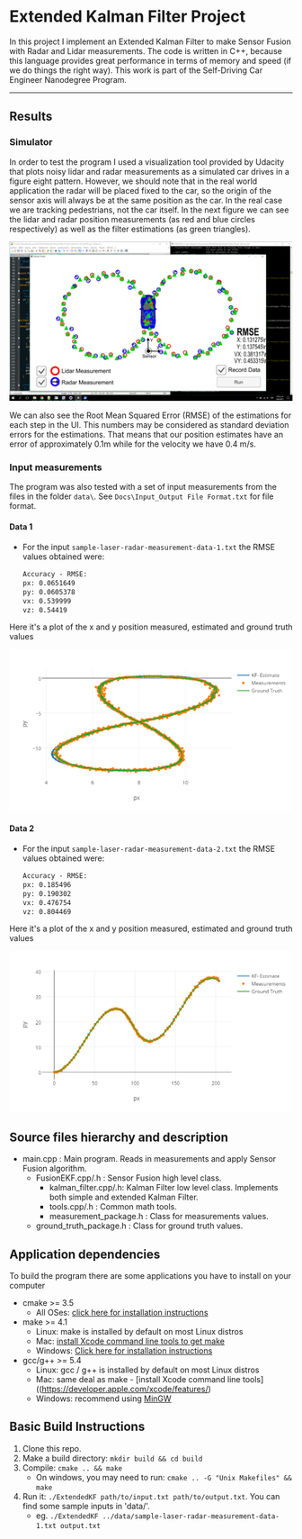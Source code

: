 # Extended Kalman Filter Project
In this project I implement an Extended Kalman Filter to make Sensor Fusion with Radar and Lidar measurements.
The code is written in C++, because this language provides great performance in terms of memory and speed (if we do things the right way).
This work is part of the Self-Driving Car Engineer Nanodegree Program.

---

[//]: # (Image References)
[simulation]: ./img/simulation.png
[sample1]: ./img/sample1_p.png
[sample2]: ./img/sample2_p.png

## Results
### Simulator
In order to test the program I used a visualization tool provided by Udacity that plots noisy lidar and radar measurements as a simulated car drives in a figure eight pattern. 
However, we should note that in the real world application the radar will be placed fixed to the car, so the origin of the sensor axis will always be at the same position as the car. In the real case we are tracking pedestrians, not the car itself.
In the next figure we can see the lidar and radar position measurements (as red and blue circles respectively) as well as the filter estimations (as green triangles).

![Simulator][simulation]

We can also see the Root Mean Squared Error (RMSE) of the estimations for each step in the UI. 
This numbers may be considered as standard deviation errors for the estimations. 
That means that our position estimates have an error of approximately 0.1m while for the velocity we have 0.4 m/s.

### Input measurements
The program was also tested with a set of input measurements from the files in the folder `data\`.
See `Docs\Input_Output File Format.txt` for file format.

#### Data 1
- For the input `sample-laser-radar-measurement-data-1.txt` the RMSE values obtained were:
  ```
  Accuracy - RMSE:
  px: 0.0651649
  py: 0.0605378
  vx: 0.539999
  vz: 0.54419
  ```
  
Here it's a plot of the x and y position measured, estimated and ground truth values

![Data 1][sample1]

#### Data 2
- For the input `sample-laser-radar-measurement-data-2.txt` the RMSE values obtained were:
  ```
  Accuracy - RMSE:
  px: 0.185496
  py: 0.190302
  vx: 0.476754
  vz: 0.804469
  ```
  
Here it's a plot of the x and y position measured, estimated and ground truth values

![Data 2][sample2]

## Source files hierarchy and description
- main.cpp : Main program. Reads in measurements and apply Sensor Fusion algorithm.
  - FusionEKF.cpp/.h : Sensor Fusion high level class.
    - kalman_filter.cpp/.h: Kalman Filter low level class. Implements both simple and extended Kalman Filter.
    - tools.cpp/.h : Common math tools.
    - measurement_package.h : Class for measurements values.
  - ground_truth_package.h : Class for ground truth values.

## Application dependencies
To build the program there are some applications you have to install on your computer

* cmake >= 3.5
  * All OSes: [click here for installation instructions](https://cmake.org/install/)
* make >= 4.1
  * Linux: make is installed by default on most Linux distros
  * Mac: [install Xcode command line tools to get make](https://developer.apple.com/xcode/features/)
  * Windows: [Click here for installation instructions](http://gnuwin32.sourceforge.net/packages/make.htm)
* gcc/g++ >= 5.4
  * Linux: gcc / g++ is installed by default on most Linux distros
  * Mac: same deal as make - [install Xcode command line tools]((https://developer.apple.com/xcode/features/)
  * Windows: recommend using [MinGW](http://www.mingw.org/)

## Basic Build Instructions

1. Clone this repo.
2. Make a build directory: `mkdir build && cd build`
3. Compile: `cmake .. && make` 
   * On windows, you may need to run: `cmake .. -G "Unix Makefiles" && make`
4. Run it: `./ExtendedKF path/to/input.txt path/to/output.txt`. You can find
   some sample inputs in 'data/'.
    - eg. `./ExtendedKF ../data/sample-laser-radar-measurement-data-1.txt output.txt`

